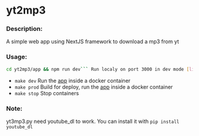 # yt2mp3

### Description:
A simple web app using NextJS framework to download a mp3 from yt

### Usage:
```bash
cd yt2mp3/app && npm run dev```	Run localy on port 3000 in dev mode [link](http://localhost:3000)
```

- ```make dev```	Run the [app](http://localhost:3000) inside a docker container
- ```make prod``` Build for deploy, run the [app](http://localhost:4242) inside a docker container
- ```make stop``` Stop containers

### Note:
yt3mp3.py need youtube_dl to work. You can install it with ```pip install youtube_dl```
